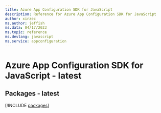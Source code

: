 ```yaml
---
title: Azure App Configuration SDK for JavaScript
description: Reference for Azure App Configuration SDK for JavaScript
author: xirzec
ms.author: jeffish
ms.data: 04/17/2023
ms.topic: reference
ms.devlang: javascript
ms.service: appconfiguration
---
```

# Azure App Configuration SDK for JavaScript - latest
## Packages - latest
[!INCLUDE [packages](app-configuration-index.md)]